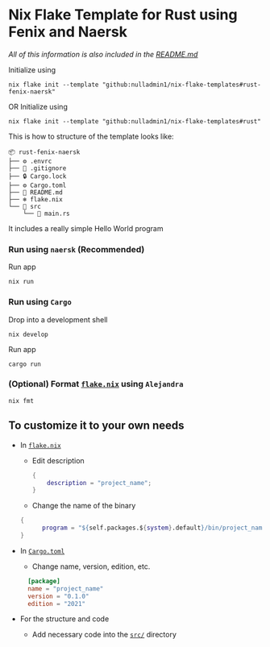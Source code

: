 # Nix Flake Template for Rust using Fenix and Naersk

_All of this information is also included in the [README.md](https://github.com/nulladmin1/nix-flake-templates/blob/main/flake.nix)_

Initialize using

```shell
nix flake init --template "github:nulladmin1/nix-flake-templates#rust-fenix-naersk"
```

OR
Initialize using

```shell
nix flake init --template "github:nulladmin1/nix-flake-templates#rust"
```

This is how to structure of the template looks like:

```
📦 rust-fenix-naersk
├── ⚙️ .envrc
├── 🙈 .gitignore
├── 🔒 Cargo.lock
├── ⚙️ Cargo.toml
├── 📃 README.md
├── ❄️ flake.nix
└── 📁 src
    └── 🦀 main.rs
```

It includes a really simple Hello World program

### Run using `naersk` (Recommended)

Run app

```shell
nix run
```

### Run using `Cargo`

Drop into a development shell

```shell
nix develop
```

Run app

```shell
cargo run
```

### (Optional) Format [`flake.nix`](flake.nix) using `Alejandra`

```shelll
nix fmt
```

## To customize it to your own needs

- In [`flake.nix`](flake.nix)

  - Edit description
    ```nix
    {
        description = "project_name";
    }
    ```
  - Change the name of the binary

  ```nix
  {
        program = "${self.packages.${system}.default}/bin/project_name";
  }
  ```

- In [`Cargo.toml`](Cargo.toml)

  - Change name, version, edition, etc.

  ```toml
  	[package]
  	name = "project_name"
  	version = "0.1.0"
  	edition = "2021"
  ```

- For the structure and code
  - Add necessary code into the [`src/`](src) directory
